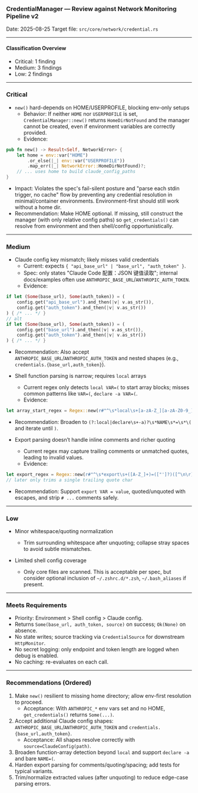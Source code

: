 ### CredentialManager — Review against Network Monitoring Pipeline v2

Date: 2025-08-25
Target file: `src/core/network/credential.rs`

---

#### Classification Overview
- Critical: 1 finding
- Medium: 3 findings
- Low: 2 findings

---

### Critical
- `new()` hard-depends on HOME/USERPROFILE, blocking env-only setups
  - Behavior: If neither `HOME` nor `USERPROFILE` is set, `CredentialManager::new()` returns `HomeDirNotFound` and the manager cannot be created, even if environment variables are correctly provided.
  - Evidence:
```rust
pub fn new() -> Result<Self, NetworkError> {
    let home = env::var("HOME")
        .or_else(|_| env::var("USERPROFILE"))
        .map_err(|_| NetworkError::HomeDirNotFound)?;
    // ... uses home to build claude_config_paths
}
```
  - Impact: Violates the spec's fail-silent posture and "parse each stdin trigger, no cache" flow by preventing any credential resolution in minimal/container environments. Environment-first should still work without a home dir.
  - Recommendation: Make HOME optional. If missing, still construct the manager (with only relative config paths) so `get_credentials()` can resolve from environment and then shell/config opportunistically.

---

### Medium
- Claude config key mismatch; likely misses valid credentials
  - Current: expects `{ "api_base_url" | "base_url", "auth_token" }`.
  - Spec: only states "Claude Code 配置：JSON 键值读取"; internal docs/examples often use `ANTHROPIC_BASE_URL`/`ANTHROPIC_AUTH_TOKEN`.
  - Evidence:
```rust
if let (Some(base_url), Some(auth_token)) = (
    config.get("api_base_url").and_then(|v| v.as_str()),
    config.get("auth_token").and_then(|v| v.as_str())
) { /* ... */ }
// alt
if let (Some(base_url), Some(auth_token)) = (
    config.get("base_url").and_then(|v| v.as_str()),
    config.get("auth_token").and_then(|v| v.as_str())
) { /* ... */ }
```
  - Recommendation: Also accept `ANTHROPIC_BASE_URL`/`ANTHROPIC_AUTH_TOKEN` and nested shapes (e.g., `credentials.{base_url,auth_token}`).

- Shell function parsing is narrow; requires `local` arrays
  - Current regex only detects `local VAR=(` to start array blocks; misses common patterns like `VAR=(`, `declare -a VAR=(`.
  - Evidence:
```rust
let array_start_regex = Regex::new(r#"^\s*local\s+[a-zA-Z_][a-zA-Z0-9_]*\s*=\s*\("#)?;
```
  - Recommendation: Broaden to `(?:local|declare\s+-a)?\s*NAME\s*=\s*\(` and iterate until `)`.

- Export parsing doesn’t handle inline comments and richer quoting
  - Current regex may capture trailing comments or unmatched quotes, leading to invalid values.
  - Evidence:
```rust
let export_regex = Regex::new(r#"^\s*export\s+([A-Z_]+)=(["']?)([^\n\r]+)"#)?;
// later only trims a single trailing quote char
```
  - Recommendation: Support `export VAR = value`, quoted/unquoted with escapes, and strip `# ...` comments safely.

---

### Low
- Minor whitespace/quoting normalization
  - Trim surrounding whitespace after unquoting; collapse stray spaces to avoid subtle mismatches.

- Limited shell config coverage
  - Only core files are scanned. This is acceptable per spec, but consider optional inclusion of `~/.zshrc.d/*.zsh`, `~/.bash_aliases` if present.

---

### Meets Requirements
- Priority: Environment > Shell config > Claude config.
- Returns `Some(base_url, auth_token, source)` on success; `Ok(None)` on absence.
- No state writes; source tracking via `CredentialSource` for downstream `HttpMonitor`.
- No secret logging: only endpoint and token length are logged when debug is enabled.
- No caching: re-evaluates on each call.

---

### Recommendations (Ordered)
1. Make `new()` resilient to missing home directory; allow env-first resolution to proceed.
   - Acceptance: With `ANTHROPIC_*` env vars set and no HOME, `get_credentials()` returns `Some(...)`.
2. Accept additional Claude config shapes: `ANTHROPIC_BASE_URL`/`ANTHROPIC_AUTH_TOKEN` and `credentials.{base_url,auth_token}`.
   - Acceptance: All shapes resolve correctly with `source=ClaudeConfig(path)`.
3. Broaden function-array detection beyond `local` and support `declare -a` and bare `NAME=(`.
4. Harden export parsing for comments/quoting/spacing; add tests for typical variants.
5. Trim/normalize extracted values (after unquoting) to reduce edge-case parsing errors.
